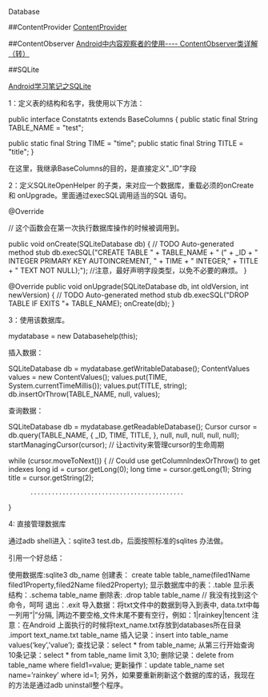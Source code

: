 Database


##ContentProvider
[ContentProvider](http://blog.csdn.net/worker90/article/details/7016430)

##ContentObserver
[Android中内容观察者的使用---- ContentObserver类详解 （转）
](http://www.cnblogs.com/slider/archive/2012/02/14/2351702.html)


##SQLite

[Android学习笔记之SQLite
](http://www.blogjava.net/mixer-a/archive/2012/01/30/375046.html)

1：定义表的结构和名字，我使用以下方法：

public interface Constatnts extends BaseColumns {
   public static final String TABLE_NAME = "test";
   
   public static final String TIME = "time";
   public static final String TITLE = "title";
}

在这里，我继承BaseColumns的目的，是直接定义"_ID"字段

 

2：定义SQLiteOpenHelper 的子类，来对应一个数据库，重载必须的onCreate 和 onUpgrade。里面通过execSQL调用适当的SQL 语句。

 

 

@Override

// 这个函数会在第一次执行数据库操作的时候被调用到。


 public void onCreate(SQLiteDatabase db) {
  // TODO Auto-generated method stub 
  db.execSQL("CREATE TABLE " + TABLE_NAME + " (" + _ID
             + " INTEGER PRIMARY KEY AUTOINCREMENT, " + TIME
             + " INTEGER," + TITLE + " TEXT NOT NULL);");  //注意，最好声明字段类型，以免不必要的麻烦。
 } 

 @Override
 public void onUpgrade(SQLiteDatabase db, int oldVersion, int newVersion) {
  // TODO Auto-generated method stub
        db.execSQL("DROP TABLE IF EXITS "+ TABLE_NAME);
        onCreate(db);
 }

 

3：使用该数据库。

   mydatabase = new Databasehelp(this);

插入数据：

SQLiteDatabase db = mydatabase.getWritableDatabase();
        ContentValues values = new ContentValues();
        values.put(TIME, System.currentTimeMillis());
        values.put(TITLE, string);
        db.insertOrThrow(TABLE_NAME, null, values);

 

 

查询数据：

SQLiteDatabase db = mydatabase.getReadableDatabase();
        Cursor cursor = db.query(TABLE_NAME, { _ID, TIME, TITLE, }, null, null, null,
              null, null);
        startManagingCursor(cursor); // 让activity来管理cursor的生命周期

while (cursor.moveToNext()) { 
           // Could use getColumnIndexOrThrow() to get indexes
           long id = cursor.getLong(0); 
           long time = cursor.getLong(1);
           String title = cursor.getString(2);

          ...........................................

}

 

4: 直接管理数据库

通过adb shell进入：sqlite3 test.db，后面按照标准的sqlites 办法做。

 

引用一个好总结：

使用数据库:sqlite3 db_name
创建表： create table table_name(filed1Name filed1Property,filed2Name filed2Property);
显示数据库中的表：.table
显示表结构：.schema table_name
删除表: .drop table table_name  // 我没有找到这个命令，呵呵
退出：.exit
导入数据：将txt文件中的数据到导入到表中, data.txt中每一列用”|”分隔, |两边不要空格,文件末尾不要有空行，例如：1|rainkey|tencent
注意：在Android 上面执行的时候将text_name.txt存放到databases所在目录
.import text_name.txt table_name
插入记录：insert into table_name values(‘key’,’value’);
查找记录：select * from table_name;
从第三行开始查询10条记录：select * from table_name limit 3,10;
删除记录：delete from table_name where field1=value;
更新操作：update table_name set name=’rainkey’ where id=1;
另外，如果要重新刷新这个数据的库的话，我现在的方法是通过adb uninstall整个程序。